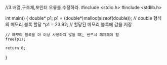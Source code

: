 //3.배열,구조체,포인터 오류를 수정하라.
#include <stdio.h>
#include <stdlib.h>

int main() {
    double* p1;
    p1 = (double*)malloc(sizeof(double)); // double 형식의 메모리 블록 할당
    *p1 = 23.92; // 할당된 메모리 블록에 값을 저장

    // 메모리 블록을 더 이상 사용하지 않을 때는 반드시 해제해야 함
    free(p1);

    return 0;
}
